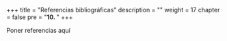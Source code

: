 +++
title = "Referencias bibliográficas"
description = ""
weight = 17
chapter = false
pre = "<b>10. </b>"
+++

Poner referencias aquí
